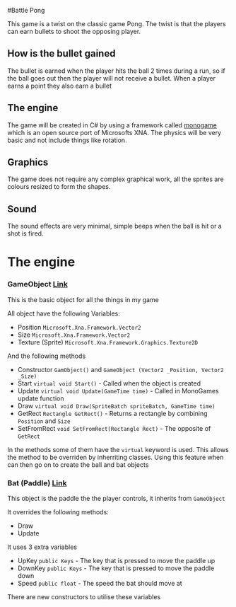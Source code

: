 #Battle Pong

This game is a twist on the classic game Pong. The twist is that the players can earn bullets to shoot the opposing player.

How is the bullet gained
--
The bullet is earned when the player hits the ball 2 times during a run, so if the ball goes out then the player will not
receive a bullet. When a player earns a point they also earn a bullet

The engine
--
The game will be created in C# by using a framework called [monogame](https://github.com/mono/MonoGame) which is an open source port of Microsofts XNA. The physics will be very basic and not include things like rotation.

Graphics
--
The game does not require any complex graphical work, all the sprites are colours resized to form the shapes.

Sound
--
The sound effects are very minimal, simple beeps when the ball is hit or a shot is fired.

The engine
==

### GameObject [Link](https://github.com/EverlessDrop41/MonoPong/blob/master/MonoPong/Objects/GameObject.cs)

This is the basic object for all the things in my game

All object have the following Variables:
  - Position `Microsoft.Xna.Framework.Vector2`
  - Size `Microsoft.Xna.Framework.Vector2`
  - Texture (Sprite) `Microsoft.Xna.Framework.Graphics.Texture2D`

And the following methods
  - Constructor `GamObject()` and `GameObject (Vector2 _Position, Vector2 _Size)`
  - Start `virtual void Start()` - Called when the object is created
  - Update `virtual void Update(GameTime time)` - Called in MonoGames update function
  - Draw `virtual void Draw(SpriteBatch spriteBatch, GameTime time)`
  - GetRect `Rectangle GetRect()` - Returns a rectangle by combining `Position` and `Size`
  - SetFromRect `void SetFromRect(Rectangle Rect)` - The opposite of `GetRect`

In the methods some of them have the `virtual` keyword is used. This allows the method to be overriden by inherriting classes. Using this feature when can then go on to create the ball and bat objects

### Bat (Paddle) [Link](https://github.com/EverlessDrop41/MonoPong/blob/master/MonoPong/Objects/Bat.cs)

This object is the paddle the the player controls, it inherits from `GameObject`

It overrides the following methods:
  - Draw
  - Update

It uses 3 extra variables
 - UpKey `public Keys` - The key that is pressed to move the paddle up
 - DownKey `public Keys` - The key that is pressed to move the paddle down
 - Speed `public float` - The speed the bat should move at

There are new constructors to utilise these variables
